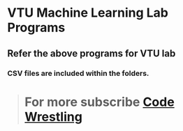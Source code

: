 # VTU Machine Learning Lab Programs

## Refer the above programs for VTU lab

### CSV files are included within the folders.

> # For more subscribe [Code Wrestling](https://www.youtube.com/channel/UCjrKUQsHa_72rMPPOZXpgkQ)

